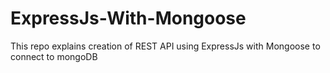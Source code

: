 # ExpressJs-With-Mongoose
This repo explains creation of REST API using ExpressJs with Mongoose to connect to mongoDB
